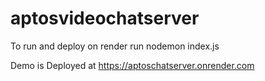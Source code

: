 # aptosvideochatserver


To run and deploy on render run
nodemon index.js


Demo is Deployed at https://aptoschatserver.onrender.com
